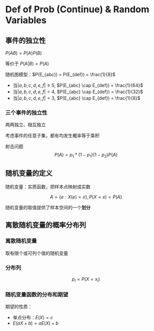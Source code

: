 # Def of Prob (Continue) & Random Variables

## 事件的独立性
$P(AB) = P(A)P(B)$

等价于 $P(A|B) = P(A)$

随机图模型：$P(E_{abc}) = P(E_{def}) = \frac{1}{8}$
* 当$|{a,b,c,d,e,f}|\geq 5$, $P(E_{abc} \cap E_{def}) = \frac{1}{64}$
* 当$|{a,b,c,d,e,f}| = 4$, $P(E_{abc} \cap E_{def}) = \frac{1}{32}$
* 当$|{a,b,c,d,e,f}| = 3$, $P(E_{abc} \cap E_{def}) = \frac{1}{8}$

### 三个事件的独立性
两两独立、相互独立

考虑事件的任意子集，都有均发生概率等于乘积

射击问题
$$
P(A) = p_1* (1-p_1)(1-p_2)P(A)
$$

## 随机变量的定义
随机变量：实质函数，把样本点映射成实数

$$
A = \{e:X(e)=x\}, P(X = x) = P(A)
$$

随机变量的取值提供了样本空间的一个**划分**

## 离散随机变量的概率分布列
### 离散随机变量
取有限个或可列个值的随机变量

### 分布列
$$
p_i = P(X = x_i)
$$

### 随机变量函数的分布和期望
期望的性质：
* 单点分布：$E(X) = c$
* $E(aX + b) = aE(X) + b$
